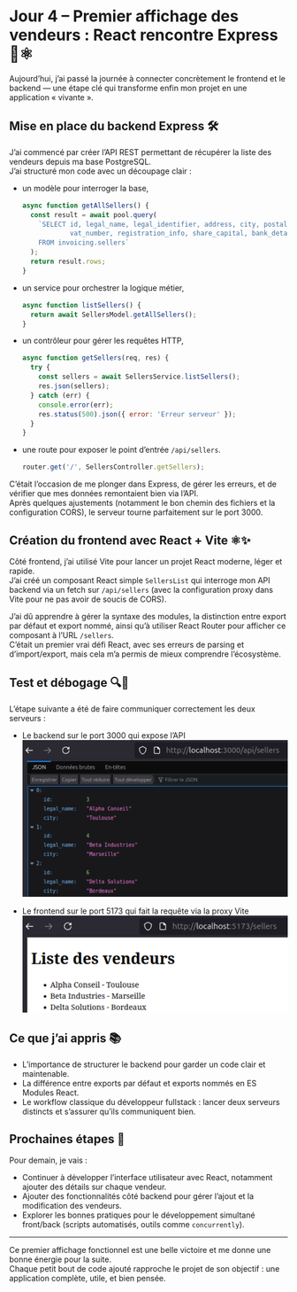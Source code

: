 # Jour 4 – Premier affichage des vendeurs : React rencontre Express 🚀⚛️

Aujourd’hui, j’ai passé la journée à connecter concrètement le frontend et le backend — une étape clé qui transforme enfin mon projet en une application « vivante ».  

## Mise en place du backend Express 🛠️

J’ai commencé par créer l’API REST permettant de récupérer la liste des vendeurs depuis ma base PostgreSQL.  
J’ai structuré mon code avec un découpage clair :  
- un modèle pour interroger la base, 
  ```js
  async function getAllSellers() {
    const result = await pool.query(
      `SELECT id, legal_name, legal_identifier, address, city, postal_code, country_code, 
              vat_number, registration_info, share_capital, bank_details, created_at, updated_at 
      FROM invoicing.sellers`
    );
    return result.rows;
  } 
  ```
- un service pour orchestrer la logique métier,  
  ```js
  async function listSellers() {
    return await SellersModel.getAllSellers();
  }
  ```
- un contrôleur pour gérer les requêtes HTTP,
  ```js
  async function getSellers(req, res) {
    try {
      const sellers = await SellersService.listSellers();
      res.json(sellers);
    } catch (err) {
      console.error(err);
      res.status(500).json({ error: 'Erreur serveur' });
    }
  }  
  ```
- une route pour exposer le point d’entrée `/api/sellers`.  
  ```js
  router.get('/', SellersController.getSellers);
  ```

C’était l’occasion de me plonger dans Express, de gérer les erreurs, et de vérifier que mes données remontaient bien via l’API.  
Après quelques ajustements (notamment le bon chemin des fichiers et la configuration CORS), le serveur tourne parfaitement sur le port 3000.

## Création du frontend avec React + Vite ⚛️✨

Côté frontend, j’ai utilisé Vite pour lancer un projet React moderne, léger et rapide.  
J’ai créé un composant React simple `SellersList` qui interroge mon API backend via un fetch sur `/api/sellers` (avec la configuration proxy dans Vite pour ne pas avoir de soucis de CORS).  

J’ai dû apprendre à gérer la syntaxe des modules, la distinction entre export par défaut et export nommé, ainsi qu’à utiliser React Router pour afficher ce composant à l’URL `/sellers`.  
C’était un premier vrai défi React, avec ses erreurs de parsing et d’import/export, mais cela m’a permis de mieux comprendre l’écosystème.

## Test et débogage 🔍🐞

L’étape suivante a été de faire communiquer correctement les deux serveurs :  
- Le backend sur le port 3000 qui expose l’API  
  ![](images/jour4/backend.png)

- Le frontend sur le port 5173 qui fait la requête via la proxy Vite  
  ![](images/jour4/frontend.png)

## Ce que j’ai appris 📚

- L’importance de structurer le backend pour garder un code clair et maintenable.  
- La différence entre exports par défaut et exports nommés en ES Modules React.  
- Le workflow classique du développeur fullstack : lancer deux serveurs distincts et s’assurer qu’ils communiquent bien.  

## Prochaines étapes 🎯

Pour demain, je vais :  
- Continuer à développer l’interface utilisateur avec React, notamment ajouter des détails sur chaque vendeur.  
- Ajouter des fonctionnalités côté backend pour gérer l’ajout et la modification des vendeurs.  
- Explorer les bonnes pratiques pour le développement simultané front/back (scripts automatisés, outils comme `concurrently`).  

---

Ce premier affichage fonctionnel est une belle victoire et me donne une bonne énergie pour la suite.  
Chaque petit bout de code ajouté rapproche le projet de son objectif : une application complète, utile, et bien pensée.

